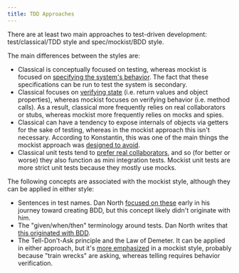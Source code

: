 ```yaml
---
title: TDD Approaches
---
```


There are at least two main approaches to test-driven development: test/classical/TDD style and spec/mockist/BDD style.

The main differences between the styles are:

- Classical is conceptually focused on testing, whereas mockist is focused on [specifying the system's behavior][bdd]. The fact that these specifications can be run to test the system is secondary.
- Classical focuses on [verifying state][fowler] (i.e. return values and object properties), whereas mockist focuses on verifying behavior (i.e. method calls). As a result, classical more frequently relies on real collaborators or stubs, whereas mockist more frequently relies on mocks and spies.
- Classical can have a tendency to expose internals of objects via getters for the sake of testing, whereas in the mockist approach this isn't necessary. According to Konstantin, this was one of the main things the mockist approach was [designed to avoid][everzet].
- Classical unit tests tend to [prefer real collaborators][fowler], and so (for better or worse) they also function as mini integration tests. Mockist unit tests are more strict unit tests because they mostly use mocks.

The following concepts are associated with the mockist style, although they can be applied in either style:

- Sentences in test names. Dan North [focused on these][bdd] early in his journey toward creating BDD, but this concept likely didn't originate with him.
- The "given/when/then" terminology around tests. Dan North writes that [this originated with BDD][bdd].
- The Tell-Don't-Ask principle and the Law of Demeter. It can be applied in either approach, but it's [more emphasized][fowler] in a mockist style, probably because "train wrecks" are asking, whereas telling requires behavior verification.

[bdd]: http://dannorth.net/introducing-bdd/
[everzet]: http://www.fullstackradio.com/15
[fowler]: http://martinfowler.com/articles/mocksArentStubs.html
